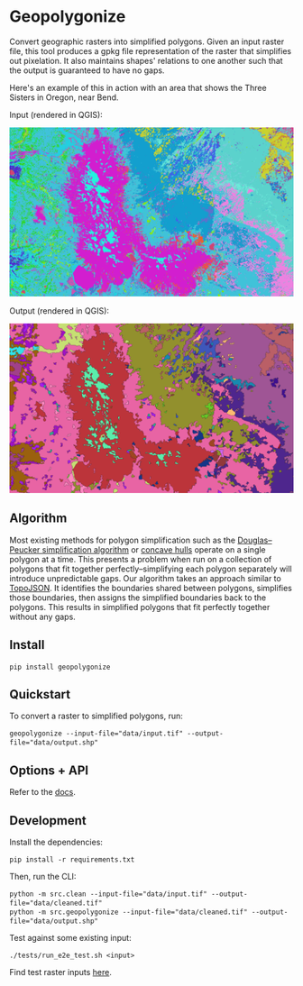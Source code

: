 # Geopolygonize

Convert geographic rasters into simplified polygons. Given an input raster file, this tool produces a gpkg file representation of the raster that simplifies out pixelation. It also maintains shapes' relations to one another such that the output is guaranteed to have no gaps.

Here's an example of this in action with an area that shows the Three Sisters in Oregon, near Bend.

Input (rendered in QGIS):

<img src="./images/three_sisters_input.png" width="1000" />

Output (rendered in QGIS):

<img src="./images/three_sisters_output.png" width="1000" />

## Algorithm

Most existing methods for polygon simplification such as the [Douglas–Peucker simplification algorithm](https://en.wikipedia.org/wiki/Ramer%E2%80%93Douglas%E2%80%93Peucker_algorithm) or [concave hulls](http://lin-ear-th-inking.blogspot.com/2022/04/outer-and-inner-concave-polygon-hulls.html) operate on a single polygon at a time. This presents a problem when run on a collection of polygons that fit together perfectly–simplifying each polygon separately will introduce unpredictable gaps. Our algorithm takes an approach similar to [TopoJSON](https://github.com/topojson/topojson). It identifies the boundaries shared between polygons, simplifies those boundaries, then assigns the simplified boundaries back to the polygons. This results in simplified polygons that fit perfectly together without any gaps.

## Install

```
pip install geopolygonize
```

## Quickstart

To convert a raster to simplified polygons, run:

```
geopolygonize --input-file="data/input.tif" --output-file="data/output.shp"
```

## Options + API

Refer to the [docs](https://rainflame.github.io/geopolygonize).

## Development

Install the dependencies:

```
pip install -r requirements.txt
```

Then, run the CLI:

```
python -m src.clean --input-file="data/input.tif" --output-file="data/cleaned.tif"
python -m src.geopolygonize --input-file="data/cleaned.tif" --output-file="data/output.shp"
```

Test against some existing input:

```
./tests/run_e2e_test.sh <input>
```

Find test raster inputs [here](https://drive.google.com/drive/folders/1KiEPwjg9zhowBJEODQTJJ44VPrPkXC3_?usp=drive_link).
